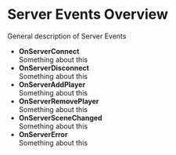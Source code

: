 # Server Events Overview

General description of Server Events

-   **OnServerConnect**  
    Something about this
-   **OnServerDisconnect**  
    Something about this
-   **OnServerAddPlayer**  
    Something about this
-   **OnServerRemovePlayer**  
    Something about this
-   **OnServerSceneChanged**  
    Something about this
-   **OnServerError**  
    Something about this
